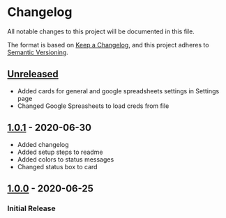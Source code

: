 # Changelog
All notable changes to this project will be documented in this file.

The format is based on [Keep a Changelog](https://keepachangelog.com/en/1.0.0/),
and this project adheres to [Semantic Versioning](https://semver.org/spec/v2.0.0.html).

## [Unreleased]
<!-- _No unreleased changes_ -->
- Added cards for general and google spreadsheets settings in Settings page
- Changed Google Spreasheets to load creds from file

## [1.0.1] - 2020-06-30
- Added changelog
- Added setup steps to readme
- Added colors to status messages
- Changed status box to card 

## [1.0.0] - 2020-06-25
### Initial Release

[1.0.1]: https://github.com/VariXx/varibot-twitch-js/tree/v1.0.1
[1.0.0]: https://github.com/VariXx/varibot-twitch-js/tree/v1.0.0
[Unreleased]: https://github.com/VariXx/varibot-twitch-js/compare/v1.0.0...master
